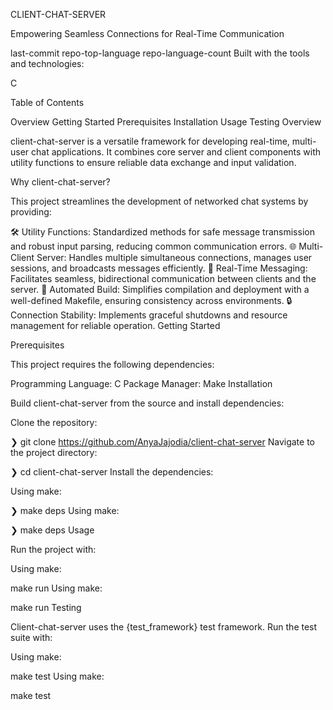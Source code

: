 CLIENT-CHAT-SERVER

Empowering Seamless Connections for Real-Time Communication

last-commit repo-top-language repo-language-count
Built with the tools and technologies:

C

Table of Contents

Overview
Getting Started
Prerequisites
Installation
Usage
Testing
Overview

client-chat-server is a versatile framework for developing real-time, multi-user chat applications. It combines core server and client components with utility functions to ensure reliable data exchange and input validation.

Why client-chat-server?

This project streamlines the development of networked chat systems by providing:

🛠️ Utility Functions: Standardized methods for safe message transmission and robust input parsing, reducing common communication errors.
🌐 Multi-Client Server: Handles multiple simultaneous connections, manages user sessions, and broadcasts messages efficiently.
💬 Real-Time Messaging: Facilitates seamless, bidirectional communication between clients and the server.
🚀 Automated Build: Simplifies compilation and deployment with a well-defined Makefile, ensuring consistency across environments.
🔒 Connection Stability: Implements graceful shutdowns and resource management for reliable operation.
Getting Started

Prerequisites

This project requires the following dependencies:

Programming Language: C
Package Manager: Make
Installation

Build client-chat-server from the source and install dependencies:

Clone the repository:

❯ git clone https://github.com/AnyaJajodia/client-chat-server
Navigate to the project directory:

❯ cd client-chat-server
Install the dependencies:

Using make:

❯ make deps
Using make:

❯ make deps
Usage

Run the project with:

Using make:

make run
Using make:

make run
Testing

Client-chat-server uses the {test_framework} test framework. Run the test suite with:

Using make:

make test
Using make:

make test
